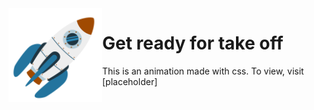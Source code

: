 <img align="left" alt="Boost rocket" src="./img/favicon.png" width="150" height="150" />

# Get ready for take off

This is an animation made with css. To view, visit [placeholder]
